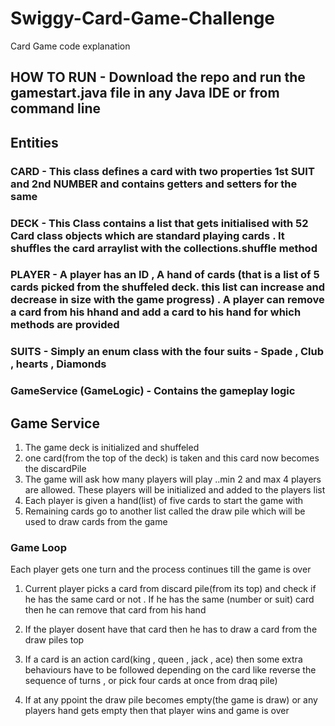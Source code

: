 # Swiggy-Card-Game-Challenge
Card Game code explanation

## HOW TO RUN -  Download the repo and run the gamestart.java file in any Java IDE or from command line


## Entities

### CARD - This class defines a card with two properties 1st SUIT and 2nd NUMBER and contains getters and setters for the same 

### DECK - This Class contains a list that gets initialised with 52 Card class objects which are standard playing cards . It shuffles the card arraylist with the collections.shuffle method

### PLAYER - A player has an ID , A hand of cards (that is a list of 5 cards picked from the shuffeled deck. this list can increase and decrease in size with the game progress) . A player can remove a card from his hhand and add a card to his hand for which methods are provided 
          
### SUITS -  Simply an enum class with the four suits - Spade , Club , hearts , Diamonds

### GameService (GameLogic) - Contains the gameplay logic


## Game Service

1. The game deck is initialized and shuffeled
2. one card(from the top of the deck) is taken and this card now becomes the discardPile 
3. The game will ask how many players will play ..min 2 and max 4 players are allowed. These players will be initialized and added to the players list
4. Each player is given a hand(list) of five cards to start the game with
5. Remaining cards go to another list called the draw pile which will be used to draw cards from the game



### Game Loop
Each player gets one turn and the process continues till the game is over

1. Current player picks a card from discard pile(from its top) and check if he has the same card or not . If he has the same (number or suit) card then he can remove that card from his hand

2. If the player dosent have that card then he has to draw a card from the draw piles top


3. If  a card is an action card(king , queen , jack , ace) then some extra behaviours have to be followed depending on the card like reverse the sequence of turns , or pick four cards at once from draq pile)

4. If at any ppoint the draw pile becomes empty(the game is draw) or any players hand gets empty then that player wins and game is over




















